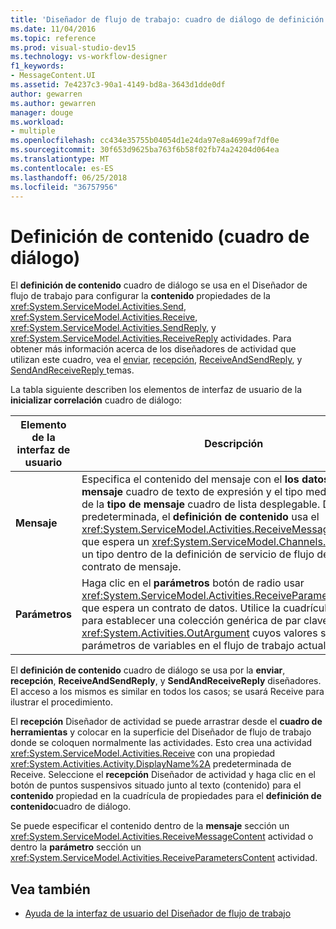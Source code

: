 ```yaml
---
title: 'Diseñador de flujo de trabajo: cuadro de diálogo de definición de contenido'
ms.date: 11/04/2016
ms.topic: reference
ms.prod: visual-studio-dev15
ms.technology: vs-workflow-designer
f1_keywords:
- MessageContent.UI
ms.assetid: 7e4237c3-90a1-4149-bd8a-3643d1dde0df
author: gewarren
ms.author: gewarren
manager: douge
ms.workload:
- multiple
ms.openlocfilehash: cc434e35755b04054d1e24da97e8a4699af7df0e
ms.sourcegitcommit: 30f653d9625ba763f6b58f02fb74a24204d064ea
ms.translationtype: MT
ms.contentlocale: es-ES
ms.lasthandoff: 06/25/2018
ms.locfileid: "36757956"
---
```

# <a name="content-definition-dialog-box"></a>Definición de contenido (cuadro de diálogo)

El **definición de contenido** cuadro de diálogo se usa en el Diseñador de flujo de trabajo para configurar la **contenido** propiedades de la <xref:System.ServiceModel.Activities.Send>, <xref:System.ServiceModel.Activities.Receive>, <xref:System.ServiceModel.Activities.SendReply>, y <xref:System.ServiceModel.Activities.ReceiveReply> actividades. Para obtener más información acerca de los diseñadores de actividad que utilizan este cuadro, vea el [enviar](../workflow-designer/send-activity-designer.md), [recepción](../workflow-designer/receive-activity-designer.md), [ReceiveAndSendReply](../workflow-designer/receiveandsendreply-template-designer.md), y [SendAndReceiveReply ](../workflow-designer/sendandreceivereply-template-designer.md) temas.

La tabla siguiente describen los elementos de interfaz de usuario de la **inicializar correlación** cuadro de diálogo:

|Elemento de la interfaz de usuario|Descripción|
|----------------|-----------------|
|**Mensaje**|Especifica el contenido del mensaje con el **los datos del mensaje** cuadro de texto de expresión y el tipo mediante el uso de la **tipo de mensaje** cuadro de lista desplegable. De forma predeterminada, el **definición de contenido** usa el <xref:System.ServiceModel.Activities.ReceiveMessageContent>, que espera un <xref:System.ServiceModel.Channels.Message> o un tipo dentro de la definición de servicio de flujo de trabajo de contrato de mensaje.|
|**Parámetros**|Haga clic en el **parámetros** botón de radio usar <xref:System.ServiceModel.Activities.ReceiveParametersContent>, que espera un contrato de datos. Utilice la cuadrícula de datos para establecer una colección genérica de par clave-valor <xref:System.Activities.OutArgument> cuyos valores se asignen a parámetros de variables en el flujo de trabajo actual.|

El **definición de contenido** cuadro de diálogo se usa por la **enviar**, **recepción**, **ReceiveAndSendReply**, y  **SendAndReceiveReply** diseñadores. El acceso a los mismos es similar en todos los casos; se usará Receive para ilustrar el procedimiento.

El **recepción** Diseñador de actividad se puede arrastrar desde el **cuadro de herramientas** y colocar en la superficie del Diseñador de flujo de trabajo donde se coloquen normalmente las actividades. Esto crea una actividad <xref:System.ServiceModel.Activities.Receive> con una propiedad <xref:System.Activities.Activity.DisplayName%2A> predeterminada de Receive. Seleccione el **recepción** Diseñador de actividad y haga clic en el botón de puntos suspensivos situado junto al texto (contenido) para el **contenido** propiedad en la cuadrícula de propiedades para el **definición de contenido**cuadro de diálogo.

Se puede especificar el contenido dentro de la **mensaje** sección un <xref:System.ServiceModel.Activities.ReceiveMessageContent> actividad o dentro la **parámetro** sección un <xref:System.ServiceModel.Activities.ReceiveParametersContent> actividad.

## <a name="see-also"></a>Vea también

- [Ayuda de la interfaz de usuario del Diseñador de flujo de trabajo](../workflow-designer/workflow-designer-ui-help.md)